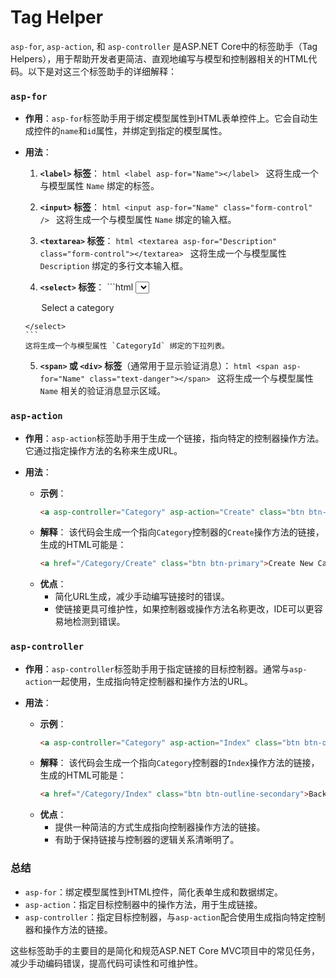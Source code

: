 # Tag Helper

`asp-for`, `asp-action`, 和 `asp-controller` 是ASP.NET Core中的标签助手（Tag Helpers），用于帮助开发者更简洁、直观地编写与模型和控制器相关的HTML代码。以下是对这三个标签助手的详细解释：

### `asp-for`

- **作用**：`asp-for`标签助手用于绑定模型属性到HTML表单控件上。它会自动生成控件的`name`和`id`属性，并绑定到指定的模型属性。

- **用法**：

    1. **`<label>` 标签**：
      ```html
      <label asp-for="Name"></label>
      ```
      这将生成一个与模型属性 `Name` 绑定的标签。

    2. **`<input>` 标签**：
      ```html
      <input asp-for="Name" class="form-control" />
      ```
      这将生成一个与模型属性 `Name` 绑定的输入框。

    3. **`<textarea>` 标签**：
      ```html
      <textarea asp-for="Description" class="form-control"></textarea>
      ```
      这将生成一个与模型属性 `Description` 绑定的多行文本输入框。

    4. **`<select>` 标签**：
      ```html
      <select asp-for="CategoryId" class="form-control">
          <option value="">Select a category</option>
          <!-- options will be populated dynamically -->
      </select>
      ```
      这将生成一个与模型属性 `CategoryId` 绑定的下拉列表。

    5. **`<span>` 或 `<div>` 标签**（通常用于显示验证消息）：
      ```html
      <span asp-for="Name" class="text-danger"></span>
      ```
      这将生成一个与模型属性 `Name` 相关的验证消息显示区域。

### `asp-action`

- **作用**：`asp-action`标签助手用于生成一个链接，指向特定的控制器操作方法。它通过指定操作方法的名称来生成URL。

- **用法**：
  - **示例**：
    ```html
    <a asp-controller="Category" asp-action="Create" class="btn btn-primary">Create New Category</a>
    ```
  - **解释**：
    该代码会生成一个指向`Category`控制器的`Create`操作方法的链接，生成的HTML可能是：
    ```html
    <a href="/Category/Create" class="btn btn-primary">Create New Category</a>
    ```
  - **优点**：
    - 简化URL生成，减少手动编写链接时的错误。
    - 使链接更具可维护性，如果控制器或操作方法名称更改，IDE可以更容易地检测到错误。

### `asp-controller`

- **作用**：`asp-controller`标签助手用于指定链接的目标控制器。通常与`asp-action`一起使用，生成指向特定控制器和操作方法的URL。

- **用法**：
  - **示例**：
    ```html
    <a asp-controller="Category" asp-action="Index" class="btn btn-outline-secondary">Back to List</a>
    ```
  - **解释**：
    该代码会生成一个指向`Category`控制器的`Index`操作方法的链接，生成的HTML可能是：
    ```html
    <a href="/Category/Index" class="btn btn-outline-secondary">Back to List</a>
    ```
  - **优点**：
    - 提供一种简洁的方式生成指向控制器操作方法的链接。
    - 有助于保持链接与控制器的逻辑关系清晰明了。

### 总结

- `asp-for`：绑定模型属性到HTML控件，简化表单生成和数据绑定。
- `asp-action`：指定目标控制器中的操作方法，用于生成链接。
- `asp-controller`：指定目标控制器，与`asp-action`配合使用生成指向特定控制器和操作方法的链接。

这些标签助手的主要目的是简化和规范ASP.NET Core MVC项目中的常见任务，减少手动编码错误，提高代码可读性和可维护性。